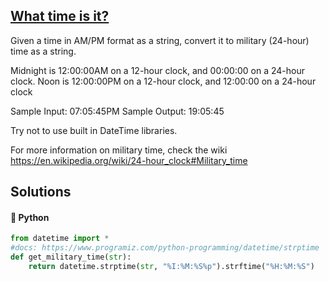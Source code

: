 ## [What time is it?](https://www.codewars.com/kata/57729a09914da60e17000329)

Given a time in AM/PM format as a string, convert it to military (24-hour) time as a string.

Midnight is 12:00:00AM on a 12-hour clock, and 00:00:00 on a 24-hour clock. Noon is 12:00:00PM on a 12-hour clock, and 12:00:00 on a 24-hour clock


Sample Input: 07:05:45PM
Sample Output: 19:05:45

Try not to use built in DateTime libraries.

For more information on military time, check the wiki https://en.wikipedia.org/wiki/24-hour_clock#Military_time

## Solutions
#### 🐍 Python
```python
from datetime import *
#docs: https://www.programiz.com/python-programming/datetime/strptime
def get_military_time(str):
    return datetime.strptime(str, "%I:%M:%S%p").strftime("%H:%M:%S")
```

